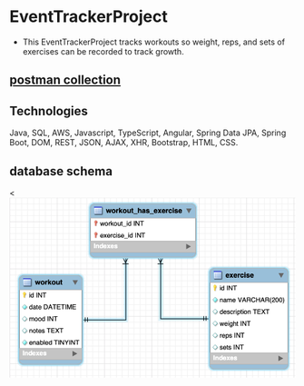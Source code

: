 # EventTrackerProject
- This EventTrackerProject tracks workouts so weight, reps, and sets of exercises can be recorded to track growth.
## <a href="https://github.com/amcmike3/EventTrackerProject/blob/main/postman/postman_collection.json"> postman collection<a/>
## Technologies
Java, SQL, AWS, Javascript, TypeScript, Angular, Spring Data JPA, Spring Boot, DOM, REST, JSON, AJAX, XHR, Bootstrap, HTML, CSS.

## database schema
<![](https://github.com/amcmike3/EventTrackerProject/blob/main/Screen%20Shot%202023-01-23%20at%208.20.34%20AM.png)
